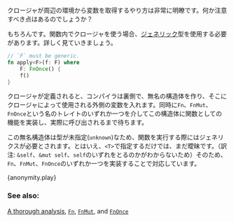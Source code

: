 <!-- Closures succinctly capture variables from enclosing scopes. Does this have
any consequences? It surely does. Observe how using a closure in a function
requires [generics], which is necessary because of how they are defined: -->
クロージャが周辺の環境から変数を取得するやり方は非常に明瞭です。何か注意すべき点はあるのでしょうか？

もちろんです。関数内でクロージャを使う場合、[ジェネリック]型を使用する必要があります。詳しく見ていきましょう。

```rust
// `F` must be generic.
fn apply<F>(f: F) where
    F: FnOnce() {
    f()
}
```

<!-- When a closure is defined, the compiler implicitly creates a new
anonymous structure to store the captured variables inside, meanwhile
implementing the functionality via one of the `traits`: `Fn`, `FnMut`, or
`FnOnce` for this unknown type. This type is assigned to the variable which
is stored until calling. -->
クロージャが定義されると、コンパイラは裏側で、無名の構造体を作り、そこにクロージャによって使用される外側の変数を入れます。同時に`Fn`、`FnMut`、`FnOnce`という名のトレイトのいずれか一つを介してこの構造体に関数としての機能を実装し、実際に呼び出されるまで待ちます。


<!-- Since this new type is of unknown type, any usage in a function will require
generics. However, an unbounded type parameter `<T>` would still be ambiguous
and not be allowed. Thus, bounding by one of the `traits`: `Fn`, `FnMut`, or
`FnOnce` (which it implements) is sufficient to specify its type. -->
この無名構造体は型が未指定(`unknown`)なため、関数を実行する際にはジェネリクスが必要とされます。とはいえ、`<T>`で指定するだけでは、まだ曖昧です。（訳注: `&self`、`&mut self`、`self`のいずれをとるのかがわからないため）そのため、`Fn`、`FnMut`、`FnOnce`のいずれか一つを実装することで対応しています。


{anonymity.play}

### See also:

[A thorough analysis][thorough_analysis], [`Fn`][fn], [`FnMut`][fn_mut],
and [`FnOnce`][fn_once]

[ジェネリック]: ../../generics.html
[fn]: http://doc.rust-lang.org/std/ops/trait.Fn.html
[fn_mut]: http://doc.rust-lang.org/std/ops/trait.FnMut.html
[fn_once]: http://doc.rust-lang.org/std/ops/trait.FnOnce.html
[thorough_analysis]: http://huonw.github.io/blog/2015/05/finding-closure-in-rust/
